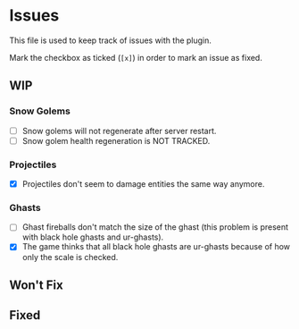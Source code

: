 # Issues

This file is used to keep track of issues with the plugin.

Mark the checkbox as ticked (`[x]`) in order to mark an issue as fixed.

## WIP

### Snow Golems

- [ ] Snow golems will not regenerate after server restart.
- [ ] Snow golem health regeneration is NOT TRACKED.

### Projectiles

- [X] Projectiles don't seem to damage entities the same way anymore.

### Ghasts

- [ ] Ghast fireballs don't match the size of the ghast (this problem is present with black hole ghasts and ur-ghasts).
- [X] The game thinks that all black hole ghasts are ur-ghasts because of how only the scale is checked.

## Won't Fix

## Fixed
